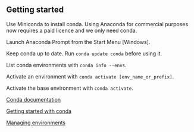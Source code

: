 ## Getting started

Use Miniconda to install conda. Using Anaconda for commercial purposes now requires a paid licence and we only need conda. 

Launch Anaconda Prompt from the Start Menu [Windows]. 

Keep conda up to date. Run `conda update conda` before using it. 

List conda environments with `conda info --envs`.

Activate an environment with `conda activate [env_name_or_prefix]`.

Activate the base environment with `conda activate`.

[Conda documentation](https://conda.io/projects/conda/en/latest/index.html)

[Getting started with conda](https://conda.io/projects/conda/en/latest/user-guide/getting-started.html)

[Managing environments](https://conda.io/projects/conda/en/latest/user-guide/tasks/manage-environments.html)